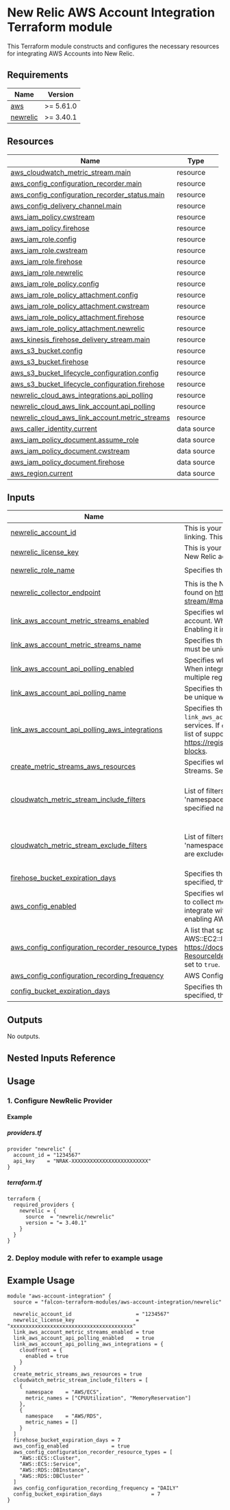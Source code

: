 <!-- BEGIN_TF_DOCS -->
# New Relic AWS Account Integration Terraform module
This Terraform module constructs and configures the necessary resources for integrating AWS Accounts into New Relic.

## Requirements

| Name | Version |
|------|---------|
| <a name="requirement_aws"></a> [aws](#requirement\_aws) | >= 5.61.0 |
| <a name="requirement_newrelic"></a> [newrelic](#requirement\_newrelic) | >= 3.40.1 |

## Resources

| Name | Type |
|------|------|
| [aws_cloudwatch_metric_stream.main](https://registry.terraform.io/providers/hashicorp/aws/latest/docs/resources/cloudwatch_metric_stream) | resource |
| [aws_config_configuration_recorder.main](https://registry.terraform.io/providers/hashicorp/aws/latest/docs/resources/config_configuration_recorder) | resource |
| [aws_config_configuration_recorder_status.main](https://registry.terraform.io/providers/hashicorp/aws/latest/docs/resources/config_configuration_recorder_status) | resource |
| [aws_config_delivery_channel.main](https://registry.terraform.io/providers/hashicorp/aws/latest/docs/resources/config_delivery_channel) | resource |
| [aws_iam_policy.cwstream](https://registry.terraform.io/providers/hashicorp/aws/latest/docs/resources/iam_policy) | resource |
| [aws_iam_policy.firehose](https://registry.terraform.io/providers/hashicorp/aws/latest/docs/resources/iam_policy) | resource |
| [aws_iam_role.config](https://registry.terraform.io/providers/hashicorp/aws/latest/docs/resources/iam_role) | resource |
| [aws_iam_role.cwstream](https://registry.terraform.io/providers/hashicorp/aws/latest/docs/resources/iam_role) | resource |
| [aws_iam_role.firehose](https://registry.terraform.io/providers/hashicorp/aws/latest/docs/resources/iam_role) | resource |
| [aws_iam_role.newrelic](https://registry.terraform.io/providers/hashicorp/aws/latest/docs/resources/iam_role) | resource |
| [aws_iam_role_policy.config](https://registry.terraform.io/providers/hashicorp/aws/latest/docs/resources/iam_role_policy) | resource |
| [aws_iam_role_policy_attachment.config](https://registry.terraform.io/providers/hashicorp/aws/latest/docs/resources/iam_role_policy_attachment) | resource |
| [aws_iam_role_policy_attachment.cwstream](https://registry.terraform.io/providers/hashicorp/aws/latest/docs/resources/iam_role_policy_attachment) | resource |
| [aws_iam_role_policy_attachment.firehose](https://registry.terraform.io/providers/hashicorp/aws/latest/docs/resources/iam_role_policy_attachment) | resource |
| [aws_iam_role_policy_attachment.newrelic](https://registry.terraform.io/providers/hashicorp/aws/latest/docs/resources/iam_role_policy_attachment) | resource |
| [aws_kinesis_firehose_delivery_stream.main](https://registry.terraform.io/providers/hashicorp/aws/latest/docs/resources/kinesis_firehose_delivery_stream) | resource |
| [aws_s3_bucket.config](https://registry.terraform.io/providers/hashicorp/aws/latest/docs/resources/s3_bucket) | resource |
| [aws_s3_bucket.firehose](https://registry.terraform.io/providers/hashicorp/aws/latest/docs/resources/s3_bucket) | resource |
| [aws_s3_bucket_lifecycle_configuration.config](https://registry.terraform.io/providers/hashicorp/aws/latest/docs/resources/s3_bucket_lifecycle_configuration) | resource |
| [aws_s3_bucket_lifecycle_configuration.firehose](https://registry.terraform.io/providers/hashicorp/aws/latest/docs/resources/s3_bucket_lifecycle_configuration) | resource |
| [newrelic_cloud_aws_integrations.api_polling](https://registry.terraform.io/providers/newrelic/newrelic/latest/docs/resources/cloud_aws_integrations) | resource |
| [newrelic_cloud_aws_link_account.api_polling](https://registry.terraform.io/providers/newrelic/newrelic/latest/docs/resources/cloud_aws_link_account) | resource |
| [newrelic_cloud_aws_link_account.metric_streams](https://registry.terraform.io/providers/newrelic/newrelic/latest/docs/resources/cloud_aws_link_account) | resource |
| [aws_caller_identity.current](https://registry.terraform.io/providers/hashicorp/aws/latest/docs/data-sources/caller_identity) | data source |
| [aws_iam_policy_document.assume_role](https://registry.terraform.io/providers/hashicorp/aws/latest/docs/data-sources/iam_policy_document) | data source |
| [aws_iam_policy_document.cwstream](https://registry.terraform.io/providers/hashicorp/aws/latest/docs/data-sources/iam_policy_document) | data source |
| [aws_iam_policy_document.firehose](https://registry.terraform.io/providers/hashicorp/aws/latest/docs/data-sources/iam_policy_document) | data source |
| [aws_region.current](https://registry.terraform.io/providers/hashicorp/aws/latest/docs/data-sources/region) | data source |

## Inputs

| Name | Description | Type | Default | Required |
|------|-------------|------|---------|:--------:|
| <a name="input_newrelic_account_id"></a> [newrelic\_account\_id](#input\_newrelic\_account\_id) | This is your New Relic account id, and it is needed to only allow your account to assume the role needed for account linking. This is a required variable if the value of `link_aws_account_enabled` is set to `true`. | `string` | `""` | no |
| <a name="input_newrelic_license_key"></a> [newrelic\_license\_key](#input\_newrelic\_license\_key) | This is your New Relic ingest license key, and it is needed for Kinesis Firehose to successfully send metrics to your New Relic account. | `string` | n/a | yes |
| <a name="input_newrelic_role_name"></a> [newrelic\_role\_name](#input\_newrelic\_role\_name) | Specifies the name of the IAM role for integrating New Relic with an AWS account. | `string` | `"NewRelicInfrastructure-Integrations"` | no |
| <a name="input_newrelic_collector_endpoint"></a> [newrelic\_collector\_endpoint](#input\_newrelic\_collector\_endpoint) | This is the New Relic collector endpoint. The URL changes based on your account region (US/EU), and can be found on https://docs.newrelic.com/docs/infrastructure/amazon-integrations/aws-integrations-list/aws-metric-stream/#manual-setup. | `string` | `"https://aws-api.newrelic.com/cloudwatch-metrics/v1"` | no |
| <a name="input_link_aws_account_metric_streams_enabled"></a> [link\_aws\_account\_metric\_streams\_enabled](#input\_link\_aws\_account\_metric\_streams\_enabled) | Specifies whether to enable or disable the link(Metric Streams) between the New Relic account and the AWS account. When integrating with multiple AWS regions, please enable the link(Metric Streams) in only one region. Enabling it in multiple regions will cause errors. | `bool` | `true` | no |
| <a name="input_link_aws_account_metric_streams_name"></a> [link\_aws\_account\_metric\_streams\_name](#input\_link\_aws\_account\_metric\_streams\_name) | Specifies the name for the link(Metric Streams) between the NewRelic account and the AWS account. The name must be unique within the NewRelic account. If not specified, the default is `{AWS_ACCOUNT_ID}_MetricStreams`. | `string` | `null` | no |
| <a name="input_link_aws_account_api_polling_enabled"></a> [link\_aws\_account\_api\_polling\_enabled](#input\_link\_aws\_account\_api\_polling\_enabled) | Specifies whether to enable or disable the link(API Polling) between the New Relic account and the AWS account. When integrating with multiple AWS regions, please enable the link(API Polling) in only one region. Enabling it in multiple regions will cause errors. | `bool` | `false` | no |
| <a name="input_link_aws_account_api_polling_name"></a> [link\_aws\_account\_api\_polling\_name](#input\_link\_aws\_account\_api\_polling\_name) | Specifies the name for the link(API Polling) between the NewRelic account and the AWS account. The name must be unique within the NewRelic account. If not specified, the default is `{AWS_ACCOUNT_ID}_APIPolling`. | `string` | `null` | no |
| <a name="input_link_aws_account_api_polling_aws_integrations"></a> [link\_aws\_account\_api\_polling\_aws\_integrations](#input\_link\_aws\_account\_api\_polling\_aws\_integrations) | Specifies the parameters for AWS services to be integrated via API polling. This is required when `link_aws_account_api_polling_enabled` is set to `true`. In this case, you must set `enabled` to true for at least one of the services. If `enabled` is set to false for all services, or if the value of this input is not set, apply operation will fail. For a list of supported services and parameters for each service beyond `enabled`, refer to the details at https://registry.terraform.io/providers/newrelic/newrelic/latest/docs/resources/cloud_aws_integrations#integration-blocks. | `object` | `null` | no |
| <a name="input_create_metric_streams_aws_resources"></a> [create\_metric\_streams\_aws\_resources](#input\_create\_metric\_streams\_aws\_resources) | Specifies whether to enable or disable the creation of AWS resources necessary for integration using Metrics Streams. Set the value to `false` if you do not integrate using Metrics Streams. | `bool` | `true` | no |
| <a name="input_cloudwatch_metric_stream_include_filters"></a> [cloudwatch\_metric\_stream\_include\_filters](#input\_cloudwatch\_metric\_stream\_include\_filters) | List of filters specifying which metrics to include in the CloudWatch Metric Stream. Each filter must specify a 'namespace' and a list of 'metric\_names'. Providing an empty list for 'metric\_names' includes all metrics from the specified namespace. Mutually exclusive with cloudwatch\_metric\_stream\_exclude\_filters. Optional. | <pre>list(object({<br>    namespace    = string<br>    metric_names = list(string)<br>  }))</pre> | `[]` | no |
| <a name="input_cloudwatch_metric_stream_exclude_filters"></a> [cloudwatch\_metric\_stream\_exclude\_filters](#input\_cloudwatch\_metric\_stream\_exclude\_filters) | List of filters specifying which metrics to exclude from the CloudWatch Metric Stream. Each filter must specify a 'namespace' and a list of 'metric\_names'. Providing an empty list for 'metric\_names' all metrics in the namespace are excluded. Mutually exclusive with cloudwatch\_metric\_stream\_include\_filters. Optional. | <pre>list(object({<br>    namespace    = string<br>    metric_names = list(string)<br>  }))</pre> | `[]` | no |
| <a name="input_firehose_bucket_expiration_days"></a> [firehose\_bucket\_expiration\_days](#input\_firehose\_bucket\_expiration\_days) | Specifies the retention period for error records of Firehose. The value must be `0` or greater. If this parameter is not specified, the retention period will be indefinite. | `number` | `null` | no |
| <a name="input_aws_config_enabled"></a> [aws\_config\_enabled](#input\_aws\_config\_enabled) | Specifies whether to enable or disable AWS Config. New Relic utilizes AWS Config to collect metadata. If you want to collect metadata from AWS Config to enhance the attributes of your metrics, please enable AWS Config. If you integrate with an AWS account where AWS Config is already enabled, set the value to `false`. If the purpose of enabling AWS Config is to enhance security, it is advisable to enable AWS Config through other means. | `bool` | `false` | no |
| <a name="input_aws_config_configuration_recorder_resource_types"></a> [aws\_config\_configuration\_recorder\_resource\_types](#input\_aws\_config\_configuration\_recorder\_resource\_types) | A list that specifies the types of AWS resources for which AWS Config records configuration changes (for example, AWS::EC2::Instance or AWS::CloudTrail::Trail). See https://docs.aws.amazon.com/config/latest/APIReference/API_ResourceIdentifier.html#config-Type-ResourceIdentifier-resourceType for available types. This is a required variable if the value of `aws_config_enabled` is set to `true`. | `list(string)` | `[]` | no |
| <a name="input_aws_config_configuration_recording_frequency"></a> [aws\_config\_configuration\_recording\_frequency](#input\_aws\_config\_configuration\_recording\_frequency) | AWS Config recording frequency. `CONTINUOUS` or `DAILY`. | `string` | `"CONTINUOUS"` | no |
| <a name="input_config_bucket_expiration_days"></a> [config\_bucket\_expiration\_days](#input\_config\_bucket\_expiration\_days) | Specifies the retention period for snapshots of AWS Config. The value must be `0` or greater. If this parameter is not specified, the retention period will be indefinite. | `number` | `null` | no |

## Outputs

No outputs.

## Nested Inputs Reference

## Usage
### 1. Configure NewRelic Provider
#### Example
##### providers.tf
```hcl
provider "newrelic" {
  account_id = "1234567"
  api_key    = "NRAK-XXXXXXXXXXXXXXXXXXXXXXXXX"
}
```
##### terraform.tf
```hcl
terraform {
  required_providers {
    newrelic = {
      source  = "newrelic/newrelic"
      version = "= 3.40.1"
    }
  }
}
```

### 2. Deploy module with refer to example usage

## Example Usage
```hcl
module "aws-account-integration" {
  source = "falcon-terraform-modules/aws-account-integration/newrelic"

  newrelic_account_id                     = "1234567"
  newrelic_license_key                    = "xxxxxxxxxxxxxxxxxxxxxxxxxxxxxxxxxxxxxxxx"
  link_aws_account_metric_streams_enabled = true
  link_aws_account_api_polling_enabled    = true
  link_aws_account_api_polling_aws_integrations = {
    cloudfront = {
      enabled = true
    }
  }
  create_metric_streams_aws_resources = true
  cloudwatch_metric_stream_include_filters = [
    {
      namespace    = "AWS/ECS",
      metric_names = ["CPUUtilization", "MemoryReservation"]
    },
    {
      namespace    = "AWS/RDS",
      metric_names = []
    }
  ]
  firehose_bucket_expiration_days = 7
  aws_config_enabled              = true
  aws_config_configuration_recorder_resource_types = [
    "AWS::ECS::Cluster",
    "AWS::ECS::Service",
    "AWS::RDS::DBInstance",
    "AWS::RDS::DBCluster"
  ]
  aws_config_configuration_recording_frequency = "DAILY"
  config_bucket_expiration_days                = 7
}
```
<!-- END_TF_DOCS -->